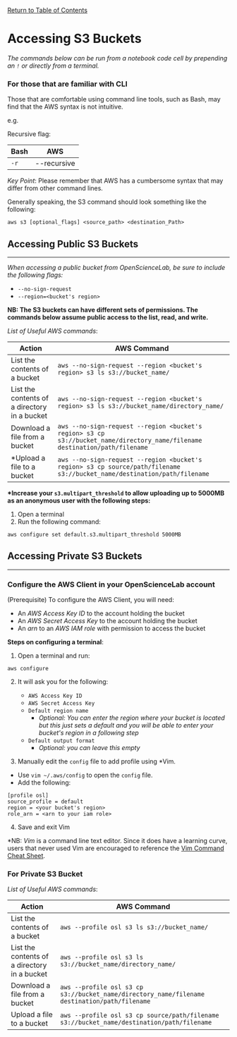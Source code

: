 [Return to Table of Contents](../user.md)

# **Accessing S3 Buckets**
<!-- # **Accessing S3 Buckets from OpenScienceLab** -->

*The commands below can be run from a notebook code cell by prepending an `!` or directly from a terminal.*

### **For those that are familiar with CLI**

Those that are comfortable using command line tools, such as Bash, may find that the AWS syntax is not intuitive.

e.g.

Recursive flag: 

|Bash|AWS|
|----|---|
|`-r`|--recursive|

_Key Point_: Please remember that AWS has a cumbersome syntax that may differ from other command lines.

Generally speaking, the S3 command should look something like the following:

``` aws
aws s3 [optional_flags] <source_path> <destination_Path>
```

## **Accessing Public S3 Buckets**
---

*When accessing a public bucket from OpenScienceLab, be sure to include the following flags:*
- `--no-sign-request` 
- `--region=<bucket's region>`

**NB: The S3 buckets can have different sets of permissions. The commands below assume public access to the list, read, and write.**

_List of Useful AWS commands_:

|Action|AWS Command|
|---|---|
|List the contents of a bucket|`aws --no-sign-request --region <bucket's region> s3 ls s3://bucket_name/`|
|List the contents of a directory in a bucket|`aws --no-sign-request --region <bucket's region> s3 ls s3://bucket_name/directory_name/`|
|Download a file from a bucket|`aws --no-sign-request --region <bucket's region> s3 cp s3://bucket_name/directory_name/filename destination/path/filename`|
|*Upload a file to a bucket|`aws --no-sign-request --region <bucket's region> s3 cp source/path/filename s3://bucket_name/destination/path/filename`|

__*Increase your `s3.multipart_threshold` to allow uploading up to 5000MB as an anonymous user with the following steps:__

1. Open a terminal
2. Run the following command:

``` aws
aws configure set default.s3.multipart_threshold 5000MB
```
    
## **Accessing Private S3 Buckets**
---

### **Configure the AWS Client in your OpenScienceLab account**

(Prerequisite) To configure the AWS Client, you will need:
- An _AWS Access Key ID_ to the account holding the bucket
- An _AWS Secret Access Key_ to the account holding the bucket
- An _arn_ to an _AWS IAM role_ with permission to access the bucket

**Steps on configuring a terminal**:

1. Open a terminal and run:
```
aws configure
```

2. It will ask you for the following:
    - `AWS Access Key ID`
    - `AWS Secret Access Key`
    - `Default region name`
        - *Optional: You can enter the region where your bucket is located but this just sets a default and you will be able to enter your bucket's region in a following step*
    - `Default output format`
        - *Optional: you can leave this empty*
            
3. Manually edit the `config` file to add profile using *Vim.

- Use `vim ~/.aws/config` to open the `config` file.
- Add the following: 
    
```
[profile osl]
source_profile = default
region = <your bucket's region>
role_arn = <arn to your iam role>
```

4. Save and exit Vim


*NB: _Vim_ is a command line text editor. Since it does have a learning curve, users that never used Vim are encouraged to reference the [Vim Command Cheat Sheet](https://vim.rtorr.com/).
    
### **For Private S3 Bucket**
_List of Useful AWS commands_:

|Action|AWS Command|
|---|---|
|List the contents of a bucket| `aws --profile osl s3 ls s3://bucket_name/`|
|List the contents of a directory in a bucket|`aws --profile osl s3 ls s3://bucket_name/directory_name/`|
|Download a file from a bucket|`aws --profile osl s3 cp s3://bucket_name/directory_name/filename destination/path/filename`|
|Upload a file to a bucket|`aws --profile osl s3 cp source/path/filename s3://bucket_name/destination/path/filename`|